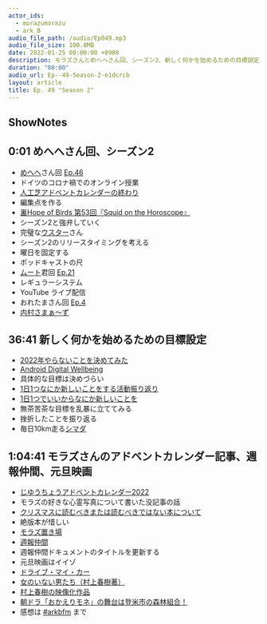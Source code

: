 ```yaml
---
actor_ids:
  - morazumorazu
  - ark_B
audio_file_path: /audio/Ep049.mp3
audio_file_size: 100.0MB
date: 2022-01-25 00:00:00 +0900
description: モラズさんとめへへさん回、シーズン2、新しく何かを始めるための目標設定、モラズさんのアドベントカレンダー記事、週報仲間、元旦映画などについて話しました。
duration: "00:00"
audio_url: Ep--49-Season-2-e1dcrcb
layout: article
title: Ep. 49 "Season 2"
---
```

## ShowNotes

## 0:01 めへへさん回、シーズン2

* [めへへ](https://twitter.com/yagihexe)さん回 [Ep.46](https://anchor.fm/arkbfm/episodes/Ep--46-Non-Christian-organist-e1c5lbe/a-a759lrj)
* ドイツのコロナ禍でのオンライン授業
* [人工芝アドベントカレンダーの終わり](https://note.com/arkb/n/n1090ff979761)
* 編集点を作る
* [裏Hope of Birds 第53回『Squid on the Horoscope』](https://twitter.com/birds_hope/status/1472521933493522440?s=20)
* シーズン2と強弁していく
* 完璧な[ウスター](https://twitter.com/Weisweiler)さん
* シーズン2のリリースタイミングを考える
* 曜日を固定する
* ポッドキャストの尺
* [ムート](https://anchor.fm/arkbfm/episodes/Ep--21-Pedophelia-living-next-door-e13sg8t/a-a625a0s)君回 [Ep.21](https://anchor.fm/arkbfm/episodes/Ep--21-Pedophelia-living-next-door-e13sg8t/a-a625a0s)
* レギュラーシステム
* YouTube ライブ配信
* おれたまさん回 [Ep.4](https://anchor.fm/arkbfm/episodes/Ep--4-Dream-of-Hackintosh-elsc8k/a-a3pjpda)
* [内村さまぁ～ず](https://amzn.to/32pYlhs)

## 36:41 新しく何かを始めるための目標設定

* [2022年やらないことを決めてみた](https://note.com/arkb/n/n1cbfa6c12596)
* [Android Digital Wellbeing](https://www.android.com/intl/ja_jp/digital-wellbeing/)
* 具体的な目標は決めづらい
* [1日1つなにか新しいことをする活動振り返り](https://note.com/arkb/n/n729899334a25)
* [1日1つでいいからなにか新しいことを](https://arkbb3.medium.com/1%E6%97%A51%E3%81%A4%E3%81%A7%E3%81%84%E3%81%84%E3%81%8B%E3%82%89%E3%81%AA%E3%81%AB%E3%81%8B%E6%96%B0%E3%81%97%E3%81%84%E3%81%93%E3%81%A8%E3%82%92-29dd39b16539)
* 無茶苦茶な目標を乱暴に立ててみる
* 挫折したことを振り返る
* 毎日10km走る[シマダ](https://twitter.com/_buumm)

## 1:04:41 モラズさんのアドベントカレンダー記事、週報仲間、元旦映画

* [じゆうちょうアドベントカレンダー2022](https://adventar.org/calendars/6310)
* モラズの好きな心霊写真について書いた没記事の話
* [クリスマスに読むべきまたは読むべきではない本について](https://blog.goo.ne.jp/morazu/e/dd14a8174936c9f694118d4b32cb9023)
* 絶版本が惜しい
* [モラズ置き場](https://blog.goo.ne.jp/morazu)
* [週報仲間](https://bellflower.dodgson.org/%E9%80%B1%E5%A0%B1%E4%BB%B2%E9%96%93-a799ad07f349)
* 週報仲間ドキュメントのタイトルを更新する
* 元旦映画はイイゾ
* [ドライブ・マイ・カー](https://dmc.bitters.co.jp/)
* [女のいない男たち（村上春樹著）](https://amzn.to/3rGZhqh)
* [村上春樹の映像化作品](https://www.haruki-m.com/works/movie.html)
* [朝ドラ「おかえりモネ」の舞台は登米市の森林組合！](https://e-tome.info/articles/toyoma-shinrin/)
* 感想は [#arkbfm](https://twitter.com/hashtag/arkbfm) まで